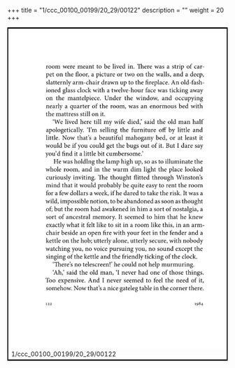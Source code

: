 +++
title = "1/ccc_00100_00199/20_29/00122"
description = ""
weight = 20
+++

<table style="border:2px solid black;max-width:800px;max-height:800px;" 
><tr><td>
<img class="center-fit-jpg"
src="/jpg_/out_jpg_1984__122.jpg">
1/ccc_00100_00199/20_29/00122
</img></td></tr></table>
